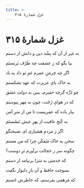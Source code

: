 ```yaml
---
title: >-
    غزل شمارهٔ ۳۱۵
---
```

# غزل شمارهٔ ۳۱۵

<div class="b" id="bn1"><div class="m1"><p>به غیر از آن که بِشُد دین و دانش از دستم</p></div>
<div class="m2"><p>بیا بگو که ز عشقت چه طَرْف بَربَستَم</p></div></div>
<div class="b" id="bn2"><div class="m1"><p>اگر چه خِرمَنِ عمرم غمِ تو داد به باد</p></div>
<div class="m2"><p>به خاک پایِ عزیزت که عهد نشکستم</p></div></div>
<div class="b" id="bn3"><div class="m1"><p>چو ذَرِّه گرچه حقیرم، ببین به دولتِ عشق</p></div>
<div class="m2"><p>که در هوایِ رُخَت، چون به مِهر پیوستم</p></div></div>
<div class="b" id="bn4"><div class="m1"><p>بیار باده که عمریست تا من از سَرِ اَمن</p></div>
<div class="m2"><p>به کُنجِ عافیت از بهرِ عیش نَنشَستَم</p></div></div>
<div class="b" id="bn5"><div class="m1"><p>اگر ز مردمِ هشیاری ای نصیحتگو</p></div>
<div class="m2"><p>سخن به خاک مَیَفکَن چرا که من مستم</p></div></div>
<div class="b" id="bn6"><div class="m1"><p>چگونه سر ز خجالت برآورم بَرِ دوست؟</p></div>
<div class="m2"><p>که خدمتی به سَزا برنیامد از دستم</p></div></div>
<div class="b" id="bn7"><div class="m1"><p>بسوخت حافظ و آن یارِ دلنواز نگفت</p></div>
<div class="m2"><p>که مَرهمی بفرستم، که خاطرش خَستم</p></div></div>